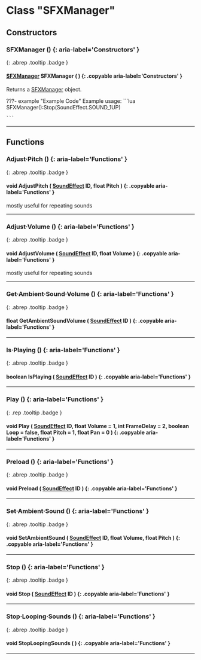 # Class "SFXManager"
## Constructors
### SFXManager () {: aria-label='Constructors' }
[ ](#){: .abrep .tooltip .badge }
#### [SFXManager](SFXManager.html) SFXManager ( ) {: .copyable aria-label='Constructors' }

Returns a [SFXManager](SFXManager.html) object.

???- example "Example Code"
    Example usage:
    ```lua 
    SFXManager():Stop(SoundEffect.SOUND_1UP)
    
    ```
___ 
## Functions
### Adjust·Pitch () {: aria-label='Functions' }
[ ](#){: .abrep .tooltip .badge }
#### void AdjustPitch ( [SoundEffect](enums/SoundEffect.html) ID, float Pitch ) {: .copyable aria-label='Functions' }
mostly useful for repeating sounds 
___ 
### Adjust·Volume () {: aria-label='Functions' }
[ ](#){: .abrep .tooltip .badge }
#### void AdjustVolume ( [SoundEffect](enums/SoundEffect.html) ID, float Volume ) {: .copyable aria-label='Functions' }
mostly useful for repeating sounds 
___ 
### Get·Ambient·Sound·Volume () {: aria-label='Functions' }
[ ](#){: .abrep .tooltip .badge }
#### float GetAmbientSoundVolume ( [SoundEffect](enums/SoundEffect.html) ID ) {: .copyable aria-label='Functions' }

___ 
### Is·Playing () {: aria-label='Functions' }
[ ](#){: .abrep .tooltip .badge }
#### boolean IsPlaying ( [SoundEffect](enums/SoundEffect.html) ID ) {: .copyable aria-label='Functions' }

___ 
### Play () {: aria-label='Functions' }
[ ](#){: .rep .tooltip .badge }
#### void Play ( [SoundEffect](enums/SoundEffect.html) ID, float Volume = 1, int FrameDelay = 2, boolean Loop = false, float Pitch = 1, float Pan = 0 ) {: .copyable aria-label='Functions' }

___ 
### Preload () {: aria-label='Functions' }
[ ](#){: .abrep .tooltip .badge }
#### void Preload ( [SoundEffect](enums/SoundEffect.html) ID ) {: .copyable aria-label='Functions' }

___ 
### Set·Ambient·Sound () {: aria-label='Functions' }
[ ](#){: .abrep .tooltip .badge }
#### void SetAmbientSound ( [SoundEffect](enums/SoundEffect.html) ID, float Volume, float Pitch ) {: .copyable aria-label='Functions' }

___ 
### Stop () {: aria-label='Functions' }
[ ](#){: .abrep .tooltip .badge }
#### void Stop ( [SoundEffect](enums/SoundEffect.html) ID ) {: .copyable aria-label='Functions' }

___ 
### Stop·Looping·Sounds () {: aria-label='Functions' }
[ ](#){: .abrep .tooltip .badge }
#### void StopLoopingSounds ( ) {: .copyable aria-label='Functions' }

___ 
